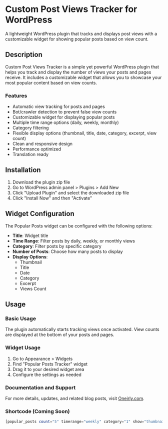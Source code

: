 # Custom Post Views Tracker for WordPress  
  
A lightweight WordPress plugin that tracks and displays post views with a customizable widget for showing popular posts based on view count.  
  
## Description  
  
Custom Post Views Tracker is a simple yet powerful WordPress plugin that helps you track and display the number of views your posts and pages receive. It includes a customizable widget that allows you to showcase your most popular content based on view counts.  
  
### Features  
  
- Automatic view tracking for posts and pages  
- Bot/crawler detection to prevent false view counts  
- Customizable widget for displaying popular posts  
- Multiple time range options (daily, weekly, monthly)  
- Category filtering  
- Flexible display options (thumbnail, title, date, category, excerpt, view count)  
- Clean and responsive design  
- Performance optimized  
- Translation ready  
  
## Installation  
  
1. Download the plugin zip file  
2. Go to WordPress admin panel > Plugins > Add New  
3. Click "Upload Plugin" and select the downloaded zip file  
4. Click "Install Now" and then "Activate"  
  
## Widget Configuration  
  
The Popular Posts widget can be configured with the following options:  
  
- **Title**: Widget title  
- **Time Range**: Filter posts by daily, weekly, or monthly views  
- **Category**: Filter posts by specific category  
- **Number of Posts**: Choose how many posts to display  
- **Display Options**:  
  - Thumbnail  
  - Title  
  - Date  
  - Category  
  - Excerpt  
  - Views Count  
  
## Usage  
  
### Basic Usage  
The plugin automatically starts tracking views once activated. View counts are displayed at the bottom of your posts and pages.  
  
### Widget Usage  
1. Go to Appearance > Widgets  
2. Find "Popular Posts Tracker" widget  
3. Drag it to your desired widget area  
4. Configure the settings as needed  

### Documentation and Support

For more details, updates, and related blog posts, visit [Oneirly.com](https://oneirly.com).


### Shortcode (Coming Soon)
```php  
[popular_posts count="5" timerange="weekly" category="1" show="thumbnail,title,date"]


